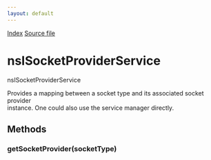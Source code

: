 ```yaml
---
layout: default
---
```

<div id='links'><a href="../index.html">Index</a>
<a href="http://dxr.mozilla.org/mozilla-central/source/netwerk/socket/nsISocketProviderService.idl">Source file</a>
</div>

# nsISocketProviderService #
  
nsISocketProviderService  
  
Provides a mapping between a socket type and its associated socket provider  
instance.  One could also use the service manager directly.  
  

## Methods ##

### getSocketProvider(socketType) ###
